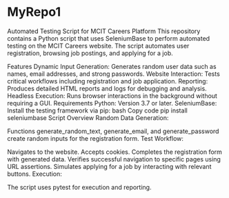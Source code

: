 # MyRepo1
Automated Testing Script for MCIT Careers Platform
This repository contains a Python script that uses SeleniumBase to perform automated testing on the MCIT Careers website. The script automates user registration, browsing job postings, and applying for a job.

Features
Dynamic Input Generation:
Generates random user data such as names, email addresses, and strong passwords.
Website Interaction:
Tests critical workflows including registration and job application.
Reporting:
Produces detailed HTML reports and logs for debugging and analysis.
Headless Execution:
Runs browser interactions in the background without requiring a GUI.
Requirements
Python: Version 3.7 or later.
SeleniumBase: Install the testing framework via pip:
bash
Copy code
pip install seleniumbase
Script Overview
Random Data Generation:

Functions generate_random_text, generate_email, and generate_password create random inputs for the registration form.
Test Workflow:

Navigates to the website.
Accepts cookies.
Completes the registration form with generated data.
Verifies successful navigation to specific pages using URL assertions.
Simulates applying for a job by interacting with relevant buttons.
Execution:

The script uses pytest for execution and reporting.
